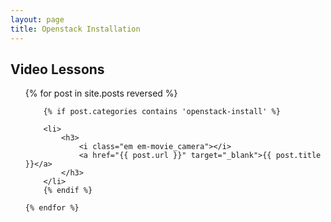 ```yaml
---
layout: page
title: Openstack Installation
---
```


## Video Lessons
<ul>
	{% for post in site.posts reversed %}

		{% if post.categories contains 'openstack-install' %}
		
		<li>
			<h3>	
				<i class="em em-movie_camera"></i>
				<a href="{{ post.url }}" target="_blank">{{ post.title }}</a>
			</h3>
		</li>
		{% endif %}
		
	{% endfor %}

</ul>